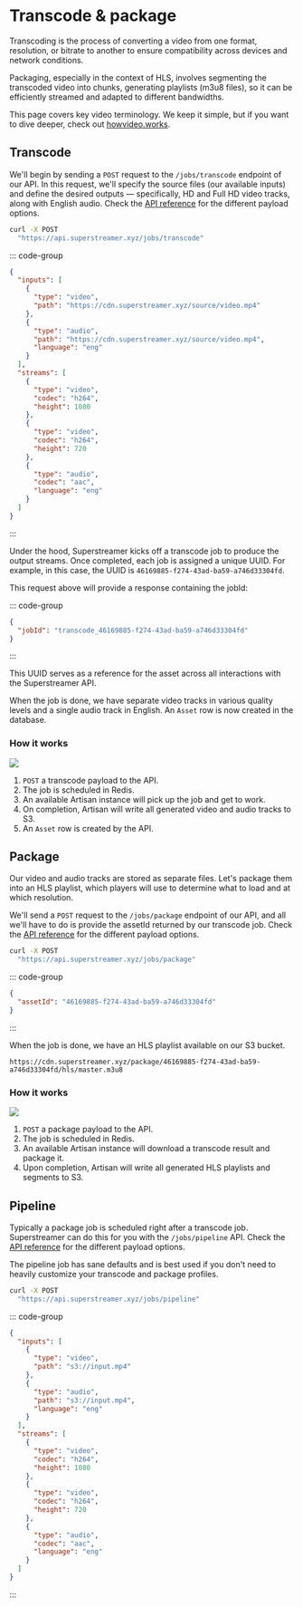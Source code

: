 # Transcode & package

Transcoding is the process of converting a video from one format, resolution, or bitrate to another to ensure compatibility across devices and network conditions. 

Packaging, especially in the context of HLS, involves segmenting the transcoded video into chunks, generating playlists (m3u8 files), so it can be efficiently streamed and adapted to different bandwidths.

This page covers key video terminology. We keep it simple, but if you want to dive deeper, check out [howvideo.works](https://howvideo.works/).

## Transcode

We'll begin by sending a `POST` request to the `/jobs/transcode` endpoint of our API. In this request, we'll specify the source files (our available inputs) and define the desired outputs — specifically, HD and Full HD video tracks, along with English audio. Check the [API reference](/reference/api) for the different payload options.

```sh
curl -X POST
  "https://api.superstreamer.xyz/jobs/transcode"

```

::: code-group

```json [Request]
{
  "inputs": [
    {
      "type": "video",
      "path": "https://cdn.superstreamer.xyz/source/video.mp4"
    },
    {
      "type": "audio",
      "path": "https://cdn.superstreamer.xyz/source/video.mp4",
      "language": "eng"
    }
  ],
  "streams": [
    {
      "type": "video",
      "codec": "h264",
      "height": 1080
    },
    {
      "type": "video",
      "codec": "h264",
      "height": 720
    },
    {
      "type": "audio",
      "codec": "aac",
      "language": "eng"
    }
  ]
}
```

:::

Under the hood, Superstreamer kicks off a transcode job to produce the output streams. Once completed, each job is assigned a unique UUID. For example, in this case, the UUID is `46169885-f274-43ad-ba59-a746d33304fd`.

This request above will provide a response containing the jobId:

::: code-group

```json [Response]
{
  "jobId": "transcode_46169885-f274-43ad-ba59-a746d33304fd"
}
```

:::

This UUID serves as a reference for the asset across all interactions with the Superstreamer API.

When the job is done, we have separate video tracks in various quality levels and a single audio track in English. An `Asset` row is now created in the database.

### How it works

<img class="schema" src="/schema-transcode.png" />

1. `POST` a transcode payload to the API.
2. The job is scheduled in Redis.
3. An available Artisan instance will pick up the job and get to work.
4. On completion, Artisan will write all generated video and audio tracks to S3.
5. An `Asset` row is created by the API.

## Package

Our video and audio tracks are stored as separate files. Let's package them into an HLS playlist, which players will use to determine what to load and at which resolution.

We'll send a `POST` request to the `/jobs/package` endpoint of our API, and all we'll have to do is provide the assetId returned by our transcode job. Check the [API reference](/reference/api) for the different payload options.

```sh
curl -X POST
  "https://api.superstreamer.xyz/jobs/package"
```

::: code-group

```json [Request]
{
  "assetId": "46169885-f274-43ad-ba59-a746d33304fd"
}
```

:::

When the job is done, we have an HLS playlist available on our S3 bucket.

```
https://cdn.superstreamer.xyz/package/46169885-f274-43ad-ba59-a746d33304fd/hls/master.m3u8
```

### How it works

<img class="schema" src="/schema-package.png" />

1. `POST` a package payload to the API.
2. The job is scheduled in Redis.
3. An available Artisan instance will download a transcode result and package it.
4. Upon completion, Artisan will write all generated HLS playlists and segments to S3.

## Pipeline

Typically a package job is scheduled right after a transcode job. Superstreamer can do this for you with the `/jobs/pipeline` API. Check the [API reference](/reference/api) for the different payload options.

The pipeline job has sane defaults and is best used if you don't need to heavily customize your transcode and package profiles.

```sh
curl -X POST
  "https://api.superstreamer.xyz/jobs/pipeline"
```

::: code-group

```json [Request]
{
  "inputs": [
    {
      "type": "video",
      "path": "s3://input.mp4"
    },
    {
      "type": "audio",
      "path": "s3://input.mp4",
      "language": "eng"
    }
  ],
  "streams": [
    {
      "type": "video",
      "codec": "h264",
      "height": 1080
    },
    {
      "type": "video",
      "codec": "h264",
      "height": 720
    },
    {
      "type": "audio",
      "codec": "aac",
      "language": "eng"
    }
  ]
}
```

:::